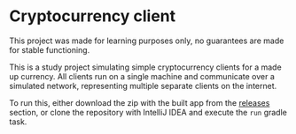 # Cryptocurrency client

This project was made for learning purposes only, no guarantees are made for stable functioning.

This is a study project simulating simple cryptocurrency clients for a made up currency. All clients run on a single machine and communicate over a simulated network, representing multiple separate clients on the internet.

To run this, either download the zip with the built app from the [releases](https://github.com/dzivko1/cryptocurrency-client/releases/latest) section, or clone the repository with IntelliJ IDEA and execute the `run` gradle task.
